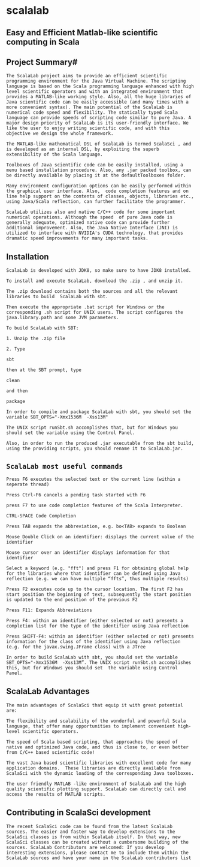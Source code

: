 # scalalab

## Easy and Efficient Matlab-like scientific computing in Scala ##


## Project Summary#

`The ScalaLab project aims to provide an efficient scientific programming environment for the Java Virtual Machine. The scripting language is based on the Scala programming language enhanced with high level scientific operators and with an integrated environment that provides a MATLAB-like working style. Also, all the huge libraries of Java scientific code can be easily accessible (and many times with a more convenient syntax). The main potential of the ScalaLab is numerical code speed and flexibility. The statically typed Scala language can provide speeds of scripting code similar to pure Java. A major design priority of ScalaLab is its user-friendly interface. We like the user to enjoy writing scientific code, and with this objective we design the whole framework.`

`The MATLAB-like mathematical DSL of ScalaLab is termed ScalaSci , and is developed as an internal DSL, by exploiting the superb extensibility of the Scala language.`

`Toolboxes of Java scientific code can be easily installed, using a menu based installation procedure. Also, any .jar packed toolbox, can be directly available by placing it at the defaultToolboxes folder.`

`Many environment configuration options can be easily performed within the graphical user interface. Also,  code completion features and on line help support on the contents of classes, objects, libraries etc., using Java/Scala reflection, can further facilitate the programmer.`

`ScalaLab utilizes also and native C/C++ code for some important numerical operations. Although the speed  of pure Java code is generally adequate, optimized native code can provide further additional improvement. Also, the Java Native Interface (JNI) is utilized to interface with NVIDIA's CUDA technology, that provides dramatic speed improvements for many important tasks.`

## Installation

`ScalaLab is developed with JDK8, so make sure to have JDK8 installed.`

`To install and execute ScalaLab, download the .zip , and unzip it.  `

`The .zip download contains both the sources and all the relevant libraries to build  ScalaLab with sbt.`

`Then execute the appropriate .bat script for Windows or the corresponding .sh script for UNIX users. The script configures the java.library.path and some JVM parameters.`

`To build ScalaLab with SBT:`


`1. Unzip the .zip file`

`2. Type` 

`sbt`

`then at the SBT prompt, type `

`clean`

`and then`

`package`

`In order to compile and package ScalaLab with sbt, you should set the variable SBT_OPTS="-Xmx1536M  -Xss13M" `

`The UNIX script runSbt.sh accomplishes that, but for Windows you should set the variable using the Control Panel.`


`Also, in order to run the produced .jar executable from the sbt build,
using the providing scripts, you should rename it to ScalaLab.jar.`

## `ScalaLab most useful commands`


`Press F6 executes the selected text or the current line (within a seperate thread)`

`Press Ctrl-F6 cancels a pending task started with F6`

`press F7 to use code completion features of the Scala Interpreter.`

`CTRL-SPACE Code Completion`

`Press TAB expands the abbreviation, e.g. bo<TAB> expands to Boolean`

`Mouse Double Click on an identifier: displays the current value of the identifier`

`Mouse cursor over an identifier displays information for that identifier`


`Select a keyword (e.g. "fft") and press F1 for obtaining global help for the libraries where that identifier can be defined using Java reflection (e.g. we can have multiple “ffts”, thus multiple results)`

`Press F2 executes code up to the cursor location. The first F2 has start position the beginning of text, subsequently the start position is updated to the end position of the previous F2`

`Press F11: Expands Abbreviations`

`Press F4: within an identifier (either selected or not) presents a completion list for the type of the identifier using Java reflection`

`Press SHIFT-F4: within an identifier (either selected or not) presents information for the class of the identifier using Java reflection (e.g. for the javax.swing.JFrame class) with a JTree`

`In order to build ScalaLab with sbt, you should set the variable SBT_OPTS="-Xmx1536M  -Xss13M”. The UNIX script runSbt.sh accomplishes this, but for Windows you should set 
the variable using Control Panel.`

## ScalaLab Advantages

`The main advantages of ScalaSci that equip it with great potential are:`

`The flexibility and scalability of the wonderful and powerful Scala language, that offer many opportunities to implement convenient high-level scientific operators.`

`The speed of Scala based scripting, that approaches the speed of native and optimized Java code, and thus is close to, or even better from C/C++ based scientific code!`

`The vast Java based scientific libraries with excellent code for many application domains.  These libraries are directly available from ScalaSci with the dynamic loading of the corresponding Java toolboxes.`

`The user friendly MATLAB -like environment of ScalaLab and the high quality scientific plotting support. ScalaLab can directly call and access the results of MATLAB scripts.`

## Contributing in ScalaSci development

`The recent ScalaSci code can be found from the latest ScalaLab sources. The easier and faster way to develop extensions to the ScalaSci classes is from within ScalaLab itself. In that way, new ScalaSci classes can be created without a cumbersome building of the sources. ScalaLab Contributors are welcomed: If you develop interesting extensions, please contact me to include them within the ScalaLab sources and have your name in the ScalaLab contributors list`
 
